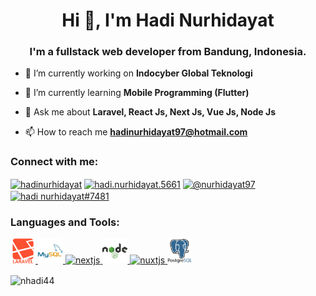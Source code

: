 <h1 align="center">Hi 👋, I'm Hadi Nurhidayat</h1>
<h3 align="center">I'm a fullstack web developer from Bandung, Indonesia.</h3>

- 🔭 I’m currently working on **Indocyber Global Teknologi**

- 🌱 I’m currently learning **Mobile Programming (Flutter)**

- 💬 Ask me about **Laravel, React Js, Next Js, Vue Js, Node Js**

- 📫 How to reach me **hadinurhidayat97@hotmail.com**

<h3 align="left">Connect with me:</h3>
<p align="left">
<a href="https://linkedin.com/in/hadinurhidayat" target="blank"><img align="center" src="https://raw.githubusercontent.com/rahuldkjain/github-profile-readme-generator/master/src/images/icons/Social/linked-in-alt.svg" alt="hadinurhidayat" height="30" width="40" /></a>
<a href="https://fb.com/hadi.nurhidayat.5661" target="blank"><img align="center" src="https://raw.githubusercontent.com/rahuldkjain/github-profile-readme-generator/master/src/images/icons/Social/facebook.svg" alt="hadi.nurhidayat.5661" height="30" width="40" /></a>
<a href="https://instagram.com/@nurhidayat97" target="blank"><img align="center" src="https://raw.githubusercontent.com/rahuldkjain/github-profile-readme-generator/master/src/images/icons/Social/instagram.svg" alt="@nurhidayat97" height="30" width="40" /></a>
<a href="https://discord.gg/hadi nurhidayat#7481" target="blank"><img align="center" src="https://raw.githubusercontent.com/rahuldkjain/github-profile-readme-generator/master/src/images/icons/Social/discord.svg" alt="hadi nurhidayat#7481" height="30" width="40" /></a>
</p>

<h3 align="left">Languages and Tools:</h3>
<p align="left"> <a href="https://laravel.com/" target="_blank" rel="noreferrer"> <img src="https://raw.githubusercontent.com/devicons/devicon/master/icons/laravel/laravel-plain-wordmark.svg" alt="laravel" width="40" height="40"/> </a> <a href="https://www.mysql.com/" target="_blank" rel="noreferrer"> <img src="https://raw.githubusercontent.com/devicons/devicon/master/icons/mysql/mysql-original-wordmark.svg" alt="mysql" width="40" height="40"/> </a> <a href="https://nextjs.org/" target="_blank" rel="noreferrer"> <img src="https://cdn.worldvectorlogo.com/logos/nextjs-2.svg" alt="nextjs" width="40" height="40"/> </a> <a href="https://nodejs.org" target="_blank" rel="noreferrer"> <img src="https://raw.githubusercontent.com/devicons/devicon/master/icons/nodejs/nodejs-original-wordmark.svg" alt="nodejs" width="40" height="40"/> </a> <a href="https://nuxtjs.org/" target="_blank" rel="noreferrer"> <img src="https://www.vectorlogo.zone/logos/nuxtjs/nuxtjs-icon.svg" alt="nuxtjs" width="40" height="40"/> </a> <a href="https://www.postgresql.org" target="_blank" rel="noreferrer"> <img src="https://raw.githubusercontent.com/devicons/devicon/master/icons/postgresql/postgresql-original-wordmark.svg" alt="postgresql" width="40" height="40"/> </a> </p>

<p><img align="center" src="https://github-readme-stats.vercel.app/api/top-langs?username=nhadi44&show_icons=true&locale=en&layout=compact" alt="nhadi44" /></p>
